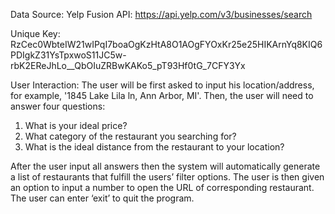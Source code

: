 Data Source:
Yelp Fusion API: https://api.yelp.com/v3/businesses/search

Unique Key: RzCec0WbteIW21wIPqI7boaOgKzHtA8O1AOgFYOxKr25e25HIKArnYq8KIQ6PDIgkZ31YsTpxwoS11JC5w-rbK2EReJhLo__QbOIuZRBwKAKo5_pT93Hf0tG_7CFY3Yx

User Interaction:
The user will be first asked to input his location/address, for example, '1845 Lake Lila ln, Ann Arbor, MI'. 
Then, the user will need to answer four questions: 
1. What is your ideal price? 
2. What category of the restaurant you searching for? 
3. What is the ideal distance from the restaurant to your location? 

After the user input all answers then the system will automatically generate a list of restaurants that fulfill the users’ filter options. 
The user is then given an option to input a number to open the URL of corresponding restaurant. The user can enter ‘exit’ to quit the program. 
